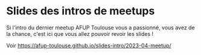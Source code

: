 Slides des intros de meetups
===========================

Si l'intro du dernier meetup AFUP Toulouse vous a passionné, vous avez de la chance, c'est ici que vous allez pouvoir revoir les slides !

Voir https://afup-toulouse.github.io/slides-intro/2023-04-meetup/
